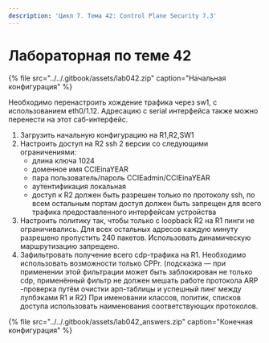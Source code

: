 ```yaml
---
description: 'Цикл 7. Тема 42: Control Plane Security 7.3'
---
```


# Лабораторная по теме 42

{% file src="../../.gitbook/assets/lab042.zip" caption="Начальная конфигурация" %}

Необходимо перенастроить хождение трафика через sw1, с использованием eth0/1.12. Адресацию с serial интерфейса также можно перенести на этот саб-интерфейс.

1. Загрузить начальную конфигурацию на R1,R2,SW1
2. Настроить доступ на R2 ssh 2 версии со следующими ограничениями:
   * длина ключа 1024
   * доменное имя CCIEinaYEAR
   * пара пользователь/пароль CCIEadmin/CCIEinaYEAR
   * аутентификация локальная
   * доступ к R2 должен быть разрешен только по протоколу ssh, по всем остальным портам доступ должен быть запрещен для всего трафика предоставленного интерфейсам устройства
3. Настроить политику так, чтобы только с loopback R2 на R1 пинги не ограничивались. Для всех остальных адресов каждую минуту разрешено пропустить 240 пакетов. Использовать динамическую маршрутизацию запрещено.
4. Зафильтровать получение всего cdp-трафика на R1. Необходимо использовать возможности только CPPr. \(подсказка — при применении этой фильтрации может быть заблокирован не только cdp, применённый фильтр не должен мешать работе протокола ARP -проверка путём очистки арп-таблицы и успешный пинг между лупбэками R1 и R2\) При именовании классов, политик, списков доступа использовать наименования соответствующих протоколов.

{% file src="../../.gitbook/assets/lab042\_answers.zip" caption="Конечная конфигурация" %}

